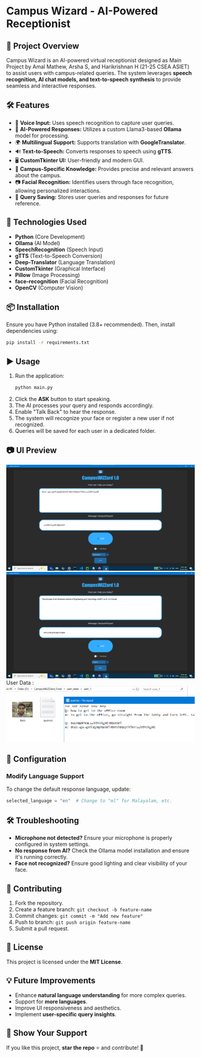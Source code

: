# Campus Wizard - AI-Powered Receptionist

## 📌 Project Overview
Campus Wizard is an AI-powered virtual receptionist designed as Main Project by Amal Mathew, Arsha S, and Harikrishnan H (21-25 CSEA ASIET) to assist users with campus-related queries. The system leverages **speech recognition, AI chat models, and text-to-speech synthesis** to provide seamless and interactive responses.

## 🛠 Features
- 🎤 **Voice Input:** Uses speech recognition to capture user queries.
- 🤖 **AI-Powered Responses:** Utilizes a custom Llama3-based **Ollama** model for processing.
- 🌍 **Multilingual Support:** Supports translation with **GoogleTranslator**.
- 🔊 **Text-to-Speech:** Converts responses to speech using **gTTS**.
- 🖥 **CustomTkinter UI:** User-friendly and modern GUI.
- 🏫 **Campus-Specific Knowledge:** Provides precise and relevant answers about the campus.
- 📷 **Facial Recognition:** Identifies users through face recognition, allowing personalized interactions.
- 💾 **Query Saving:** Stores user queries and responses for future reference.

## 🚀 Technologies Used
- **Python** (Core Development)
- **Ollama** (AI Model)
- **SpeechRecognition** (Speech Input)
- **gTTS** (Text-to-Speech Conversion)
- **Deep-Translator** (Language Translation)
- **CustomTkinter** (Graphical Interface)
- **Pillow** (Image Processing)
- **face-recognition** (Facial Recognition)
- **OpenCV** (Computer Vision)

## 📦 Installation
Ensure you have Python installed (3.8+ recommended). Then, install dependencies using:
```sh
pip install -r requirements.txt
```

## ▶️ Usage
1. Run the application:
   ```sh
   python main.py
   ```
2. Click the **ASK** button to start speaking.
3. The AI processes your query and responds accordingly.
4. Enable "Talk Back" to hear the response.
5. The system will recognize your face or register a new user if not recognized.
6. Queries will be saved for each user in a dedicated folder.

## 📷 UI Preview
![Campus Wizard UI](image.png)
![Campus Wizard UI](ui_2.png)
User Data :
![Campus Wizard UI](ui_3.png)

## 📖 Configuration
### Modify Language Support
To change the default response language, update:
```python
selected_language = "en"  # Change to "ml" for Malayalam, etc.
```

## 🛠 Troubleshooting
- **Microphone not detected?** Ensure your microphone is properly configured in system settings.
- **No response from AI?** Check the Ollama model installation and ensure it's running correctly.
- **Face not recognized?** Ensure good lighting and clear visibility of your face.

## 🤝 Contributing
1. Fork the repository.
2. Create a feature branch: `git checkout -b feature-name`
3. Commit changes: `git commit -m "Add new feature"`
4. Push to branch: `git push origin feature-name`
5. Submit a pull request.

## 📜 License
This project is licensed under the **MIT License**.

## 💡 Future Improvements
- Enhance **natural language understanding** for more complex queries.
- Support for **more languages**.
- Improve UI responsiveness and aesthetics.
- Implement **user-specific query insights**.

## 🌟 Show Your Support
If you like this project, **star the repo** ⭐ and contribute! 🚀
